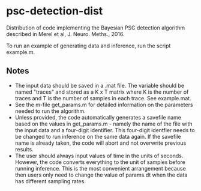# psc-detection-dist
Distribution of code implementing the Bayesian PSC detection algorithm described in Merel et al, J. Neuro. Meths., 2016. 

To run an example of generating data and inference, run the script example.m.

## Notes
-	The input data should be saved in a .mat file. The variable should be named "traces" and stored as a K x T matrix where K is the number of traces and T is the number of samples in each trace. See example.mat.
-	See the m-file get_params.m for detailed information on the parameters needed to run the algorithm.
- 	Unless provided, the code automatically generates a savefile name based on the values in get_params.m - namely the name of the file with the input data and a four-digit identifier. This four-digit identfier needs to be changed to run inference on the same data again. If the savefile name is already taken, the code will abort and not overwrite previous results.
-	The user should always input values of time in the units of seconds. However, the code converts everything to the unit of samples before running inference. This is the most convenient arrangement because then users only need to change the value of params.dt when the data has different sampling rates.
